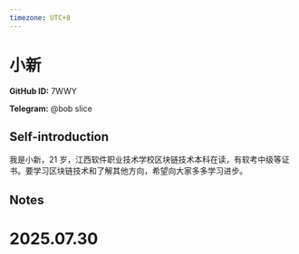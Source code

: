```yaml
---
timezone: UTC+8
---
```


# 小新

**GitHub ID:** 7WWY

**Telegram:** @bob slice

## Self-introduction

我是小新，21 岁，江西软件职业技术学校区块链技术本科在读，有软考中级等证书。要学习区块链技术和了解其他方向，希望向大家多多学习进步。

## Notes

<!-- Content_START -->

# 2025.07.30


<!-- Content_END -->
